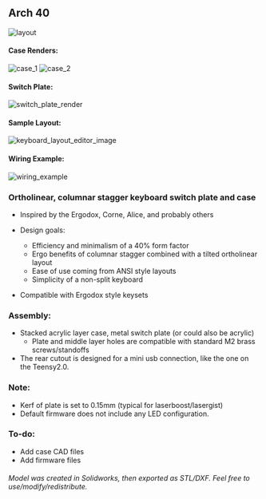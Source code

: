 ## Arch 40

![layout](https://i.imgur.com/PTXFNdo.jpg)

#### Case Renders:
![case_1](https://i.imgur.com/.jpg)
![case_2](https://i.imgur.com/.jpg)

#### Switch Plate:
![switch_plate_render](https://i.imgur.com/79qMxU8.jpg)

#### Sample Layout:
![keyboard_layout_editor_image](https://i.imgur.com/.jpg)

#### Wiring Example:
![wiring_example](https://i.imgur.com/.jpg)


### Ortholinear, columnar stagger keyboard switch plate and case
* Inspired by the Ergodox, Corne, Alice, and probably others

* Design goals:
    * Efficiency and minimalism of a 40% form factor
    * Ergo benefits of columnar stagger combined with a tilted ortholinear layout
    * Ease of use coming from ANSI style layouts
    * Simplicity of a non-split keyboard

* Compatible with Ergodox style keysets


### Assembly:
* Stacked acrylic layer case, metal switch plate (or could also be acrylic)
    * Plate and middle layer holes are compatible with standard M2 brass screws/standoffs
* The rear cutout is designed for a mini usb connection, like the one on the Teensy2.0.


### Note:
* Kerf of plate is set to 0.15mm (typical for laserboost/lasergist)
* Default firmware does not include any LED configuration.

### To-do:
* Add case CAD files
* Add firmware files

###### Model was created in Solidworks, then exported as STL/DXF. Feel free to use/modify/redistribute.
